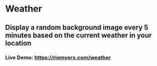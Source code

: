 # Weather
## Display a random background image every 5 minutes based on the current weather in your location
### Live Demo: https://riomyers.com/weather